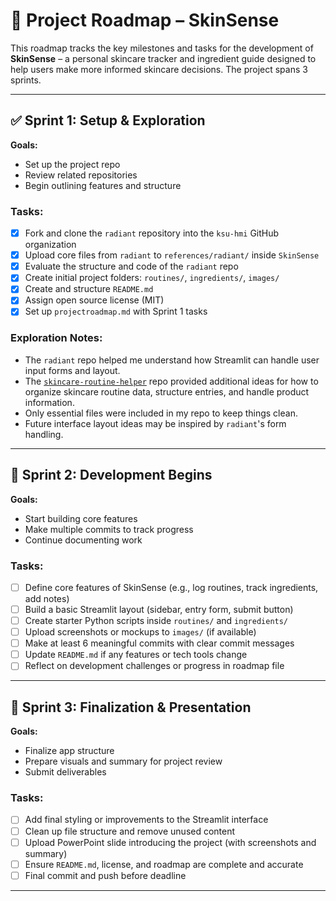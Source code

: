 # 📍 Project Roadmap – SkinSense

This roadmap tracks the key milestones and tasks for the development of **SkinSense** – a personal skincare tracker and ingredient guide designed to help users make more informed skincare decisions. The project spans 3 sprints.

---

## ✅ Sprint 1: Setup & Exploration

**Goals:**  
- Set up the project repo  
- Review related repositories  
- Begin outlining features and structure

### Tasks:
- [x] Fork and clone the `radiant` repository into the `ksu-hmi` GitHub organization
- [x] Upload core files from `radiant` to `references/radiant/` inside `SkinSense`
- [x] Evaluate the structure and code of the `radiant` repo
- [x] Create initial project folders: `routines/`, `ingredients/`, `images/`
- [x] Create and structure `README.md`
- [x] Assign open source license (MIT)
- [x] Set up `projectroadmap.md` with Sprint 1 tasks

### Exploration Notes:
- The `radiant` repo helped me understand how Streamlit can handle user input forms and layout.
- The [`skincare-routine-helper`](https://github.com/florating/skincare-routine-helper) repo provided additional ideas for how to organize skincare routine data, structure entries, and handle product information.
- Only essential files were included in my repo to keep things clean.
- Future interface layout ideas may be inspired by `radiant`'s form handling.

---

## 🔄 Sprint 2: Development Begins

**Goals:**  
- Start building core features  
- Make multiple commits to track progress  
- Continue documenting work

### Tasks:
- [ ] Define core features of SkinSense (e.g., log routines, track ingredients, add notes)
- [ ] Build a basic Streamlit layout (sidebar, entry form, submit button)
- [ ] Create starter Python scripts inside `routines/` and `ingredients/`
- [ ] Upload screenshots or mockups to `images/` (if available)
- [ ] Make at least 6 meaningful commits with clear commit messages
- [ ] Update `README.md` if any features or tech tools change
- [ ] Reflect on development challenges or progress in roadmap file

---

## 🔄 Sprint 3: Finalization & Presentation

**Goals:**  
- Finalize app structure  
- Prepare visuals and summary for project review  
- Submit deliverables

### Tasks:
- [ ] Add final styling or improvements to the Streamlit interface
- [ ] Clean up file structure and remove unused content
- [ ] Upload PowerPoint slide introducing the project (with screenshots and summary)
- [ ] Ensure `README.md`, license, and roadmap are complete and accurate
- [ ] Final commit and push before deadline

---

